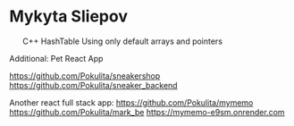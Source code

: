 <h1>Mykyta Sliepov</h1>

<ul>C++ HashTable Using only default arrays and pointers</ul>

Additional:
Pet React App

https://github.com/Pokulita/sneakershop
https://github.com/Pokulita/sneaker_backend

Another react full stack app:
https://github.com/Pokulita/mymemo
https://github.com/Pokulita/mark_be
https://mymemo-e9sm.onrender.com

 
 
